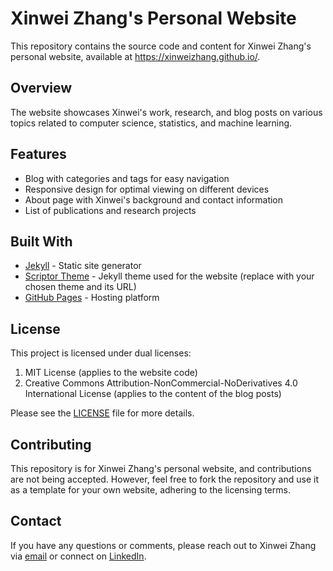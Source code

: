 # Xinwei Zhang's Personal Website

This repository contains the source code and content for Xinwei Zhang's personal website, available at https://xinweizhang.github.io/.

## Overview

The website showcases Xinwei's work, research, and blog posts on various topics related to computer science, statistics, and machine learning.

## Features

- Blog with categories and tags for easy navigation
- Responsive design for optimal viewing on different devices
- About page with Xinwei's background and contact information
- List of publications and research projects

## Built With

- [Jekyll](https://jekyllrb.com/) - Static site generator
- [Scriptor Theme](https://jekyllthemes.io/theme/scriptor) - Jekyll theme used for the website (replace with your chosen theme and its URL)
- [GitHub Pages](https://pages.github.com/) - Hosting platform

## License

This project is licensed under dual licenses:

1. MIT License (applies to the website code)
2. Creative Commons Attribution-NonCommercial-NoDerivatives 4.0 International License (applies to the content of the blog posts)

Please see the [LICENSE](LICENSE.md) file for more details.

## Contributing

This repository is for Xinwei Zhang's personal website, and contributions are not being accepted. However, feel free to fork the repository and use it as a template for your own website, adhering to the licensing terms.

## Contact

If you have any questions or comments, please reach out to Xinwei Zhang via [email](xinwei.zhang@rutgers.edu) or connect on [LinkedIn](https://www.linkedin.com/in/xinwei-zhang-a16145251/).
